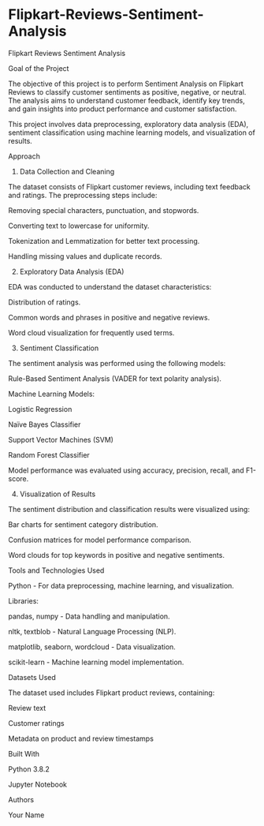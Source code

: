 # Flipkart-Reviews-Sentiment-Analysis

Flipkart Reviews Sentiment Analysis

Goal of the Project

The objective of this project is to perform Sentiment Analysis on Flipkart Reviews to classify customer sentiments as positive, negative, or neutral. The analysis aims to understand customer feedback, identify key trends, and gain insights into product performance and customer satisfaction.

This project involves data preprocessing, exploratory data analysis (EDA), sentiment classification using machine learning models, and visualization of results.

Approach

1. Data Collection and Cleaning

The dataset consists of Flipkart customer reviews, including text feedback and ratings. The preprocessing steps include:

Removing special characters, punctuation, and stopwords.

Converting text to lowercase for uniformity.

Tokenization and Lemmatization for better text processing.

Handling missing values and duplicate records.

2. Exploratory Data Analysis (EDA)

EDA was conducted to understand the dataset characteristics:

Distribution of ratings.

Common words and phrases in positive and negative reviews.

Word cloud visualization for frequently used terms.

3. Sentiment Classification

The sentiment analysis was performed using the following models:

Rule-Based Sentiment Analysis (VADER for text polarity analysis).

Machine Learning Models:

Logistic Regression

Naïve Bayes Classifier

Support Vector Machines (SVM)

Random Forest Classifier

Model performance was evaluated using accuracy, precision, recall, and F1-score.

4. Visualization of Results

The sentiment distribution and classification results were visualized using:

Bar charts for sentiment category distribution.

Confusion matrices for model performance comparison.

Word clouds for top keywords in positive and negative sentiments.

Tools and Technologies Used

Python - For data preprocessing, machine learning, and visualization.

Libraries:

pandas, numpy - Data handling and manipulation.

nltk, textblob - Natural Language Processing (NLP).

matplotlib, seaborn, wordcloud - Data visualization.

scikit-learn - Machine learning model implementation.

Datasets Used

The dataset used includes Flipkart product reviews, containing:

Review text

Customer ratings

Metadata on product and review timestamps

Built With

Python 3.8.2

Jupyter Notebook

Authors

Your Name
